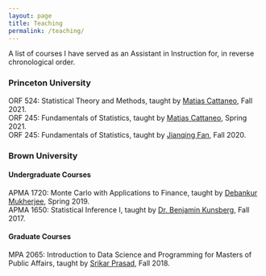 ```yaml
---
layout: page
title: Teaching
permalink: /teaching/
---
```

A list of courses I have served as an Assistant in Instruction for, in reverse chronological order.
<h3> Princeton University </h3>
ORF 524: Statistical Theory and Methods, taught by
<a href="https://cattaneo.princeton.edu">Matias Cattaneo</a>,
Fall 2021.<br>
ORF 245: Fundamentals of Statistics, taught by
<a href="https://cattaneo.princeton.edu">Matias Cattaneo</a>, 
Spring 2021.<br>
ORF 245: Fundamentals of Statistics, taught by
<a href="https://fan.princeton.edu/links.html">Jianqing Fan</a>, 
Fall 2020.<br>

<h3> Brown University </h3>
<h4> Undergraduate Courses </h4>
APMA 1720: Monte Carlo with Applications to Finance, taught by
<a href="https://sites.google.com/site/debankurm/">Debankur Mukherjee</a>, Spring 2019.
<br>
APMA 1650: Statistical Inference I, taught by 
<a href="https://www.linkedin.com/in/benjamin-kunsberg-9794418/">Dr. Benjamin Kunsberg</a>,  Fall 2017. <br>

<h4> Graduate Courses </h4>
MPA 2065: Introduction to Data Science and Programming for Masters of Public Affairs, taught by
<a href="https://www.linkedin.com/in/srikar-prasad/">Srikar Prasad</a>, Fall 2018.
